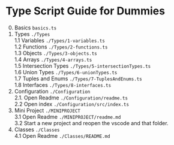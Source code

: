 # Type Script Guide for Dummies

0. Basics `basics.ts`
1. Types `./Types`  
   1.1 Variables `./Types/1-variables.ts`  
   1.2 Functions `./Types/2-functions.ts`  
   1.3 Objects `./Types/3-objects.ts`  
   1.4 Arrays `./Types/4-arrays.ts`  
   1.5 Intersection Types `./Types/5-intersectionTypes.ts`  
   1.6 Union Types `./Types/6-unionTypes.ts`  
   1.7 Tuples and Enums `./Types/7-TuplesAndEnums.ts`  
   1.8 Interfaces `./Types/8-interfaces.ts`
2. Configuration `./Configuration`  
   2.1. Open Readme `./Configuration/readme.ts`  
   2.2 Open index `./Configuration/src/index.ts`
3. Mini Project `./MINIPROJECT`  
   3.1 Open Readme `./MINIPROJECT/readme.md`  
   3.2 Start a new project and reopen the vscode and that folder.
4. Classes `./Classes`  
   4.1 Open Readme `./Classes/README.md`
